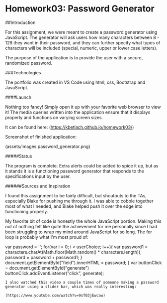 # Homework03: Password Generator

##Introduction

For this assignment, we were meant to create a password generator using JavaScript. The generator will ask users how many characters between 8 - 128 they want in their password, and they can further specify what types of characters will be included (special, numeric, upper or lower case letters). 

The purpose of the application is to provide the user with a secure, randomized password.

###Technologies

The portfolio was created in VS Code using html, css, Bootstrap and JavaScript. 

####Launch

Nothing too fancy! Simply open it up with your favorite web browser to view it! The media queries written into the application ensure that it displays properly and functions on varying screen sizes.

It can be found here: (https://kbetlach.github.io/homework03/)

Screenshot of finished application:

(assets/images.password_generator.png)

#####Status

The program is complete. Extra alerts could be added to spice it up, but as it stands it is a functioning password generator that responds to the specifications input by the user.

######Sources and Inspiration

I found this assignment to be fairly difficult, but shoutouts to the TAs, especially Blake for pushing me through it. I was able to cobble together most of what I needed, and Blake helped push it over the edge into functioning properly.

My favorite bit of code is honestly the whole JavaScript portion. Making this out of nothing felt like quite the achievement for me personally since I had been struggling to wrap my mind around JavaScript for so long. The for loop is probably what I'm most proud of:

 var password = '';
        for(var i = 0; i < userChoice; i++){
           var password1 = characters.charAt(Math.floor(Math.random() * characters.length));
           password = password + password1;
        }
        document.getElementById("field").innerHTML = password;
    }
    var buttonClick = document.getElementById("generate")
    buttonClick.addEventListener("click", generate);

    I also watched this video a couple times of someone making a password generator using a slider bar, which was really interesting:

    (https://www.youtube.com/watch?v=9sT03jEwcaw)


